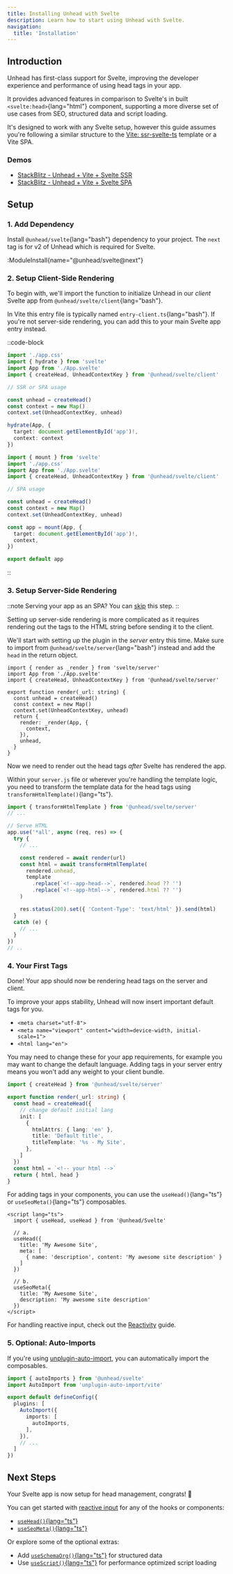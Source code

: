 ```yaml
---
title: Installing Unhead with Svelte
description: Learn how to start using Unhead with Svelte.
navigation:
  title: 'Installation'
---
```


## Introduction

Unhead has first-class support for Svelte, improving the developer experience and performance of using head tags in your app.

It provides advanced features in comparison to Svelte's in built `<svelte:head>`{lang="html"} component, supporting a more diverse set of use cases from SEO, structured data and
script loading.

It's designed to work with any Svelte setup, however this guide assumes you're following a similar structure to the [Vite: ssr-svelte-ts](https://github.com/bluwy/create-vite-extra/tree/master/template-ssr-Svelte-ts) template
or a Vite SPA.

### Demos

- [StackBlitz - Unhead + Vite + Svelte SSR](https://stackblitz.com/edit/github-ckbygkxk)
- [StackBlitz - Unhead + Vite + Svelte SPA](https://stackblitz.com/edit/vitejs-vite-tfv9egtq)

## Setup

### 1. Add Dependency

Install `@unhead/svelte`{lang="bash"} dependency to your project. The `next` tag is for v2 of Unhead which is required for Svelte.

:ModuleInstall{name="@unhead/svelte@next"}

### 2. Setup Client-Side Rendering

To begin with, we'll import the function to initialize Unhead in our _client_ Svelte app from `@unhead/svelte/client`{lang="bash"}.

In Vite this entry file is typically named `entry-client.ts`{lang="bash"}. If you're not server-side rendering, you can add this to your main Svelte app entry instead.

::code-block

```ts {1,7,12,14} [src/entry-client.ts]
import './app.css'
import { hydrate } from 'svelte'
import App from './App.svelte'
import { createHead, UnheadContextKey } from '@unhead/svelte/client'

// SSR or SPA usage

const unhead = createHead()
const context = new Map()
context.set(UnheadContextKey, unhead)

hydrate(App, {
  target: document.getElementById('app')!,
  context: context
})
```

```ts [src/main.ts]
import { mount } from 'svelte'
import './app.css'
import App from './App.svelte'
import { createHead, UnheadContextKey } from '@unhead/svelte/client'

// SPA usage

const unhead = createHead()
const context = new Map()
context.set(UnheadContextKey, unhead)

const app = mount(App, {
  target: document.getElementById('app')!,
  context,
})

export default app
```

::

### 3. Setup Server-Side Rendering

::note
Serving your app as an SPA? You can [skip](/docs/svelte/installation#_4-your-first-tags) this step.
::

Setting up server-side rendering is more complicated as it requires rendering out the tags to the HTML string before sending it to the client.

We'll start with setting up the plugin in the _server_ entry this time. Make sure to import from `@unhead/svelte/server`{lang="bash"} instead
and add the `head` in the return object.

```tsx {1,7,10,12,15} [src/entry-server.ts]
import { render as _render } from 'svelte/server'
import App from './App.svelte'
import { createHead, UnheadContextKey } from '@unhead/svelte/server'

export function render(_url: string) {
  const unhead = createHead()
  const context = new Map()
  context.set(UnheadContextKey, unhead)
  return {
    render: _render(App, {
      context,
    }),
    unhead,
  }
}
```

Now we need to render out the head tags _after_ Svelte has rendered the app.

Within your `server.js` file or wherever you're handling the template logic, you need to transform the template data
for the head tags using `transformHtmlTemplate()`{lang="ts"}.

```ts {1,9-14} [server.ts]
import { transformHtmlTemplate } from '@unhead/svelte/server'
// ...

// Serve HTML
app.use('*all', async (req, res) => {
  try {
    // ...

    const rendered = await render(url)
    const html = await transformHtmlTemplate(
      rendered.unhead,
      template
        .replace(`<!--app-head-->`, rendered.head ?? '')
        .replace(`<!--app-html-->`, rendered.html ?? '')
    )

    res.status(200).set({ 'Content-Type': 'text/html' }).send(html)
  }
  catch (e) {
    // ...
  }
})
// ..
```

### 4. Your First Tags

Done! Your app should now be rendering head tags on the server and client.

To improve your apps stability, Unhead will now insert important default tags for you.

- `<meta charset="utf-8">`
- `<meta name="viewport" content="width=device-width, initial-scale=1">`
- `<html lang="en">`

You may need to change these for your app requirements, for example you may want to change the default language. Adding
tags in your server entry means you won't add any weight to your client bundle.

```ts {2,6-8} [src/entry-server.ts]
import { createHead } from '@unhead/svelte/server'

export function render(_url: string) {
  const head = createHead({
    // change default initial lang
    init: [
      {
        htmlAttrs: { lang: 'en' },
        title: 'Default title',
        titleTemplate: '%s - My Site',
      },
    ]
  })
  const html = `<!-- your html -->`
  return { html, head }
}
```

For adding tags in your components, you can use the `useHead()`{lang="ts"} or `useSeoMeta()`{lang="ts"} composables.

```tsx [App.svelte]
<script lang="ts">
  import { useHead, useHead } from '@unhead/Svelte'

  // a.
  useHead({
    title: 'My Awesome Site',
    meta: [
      { name: 'description', content: 'My awesome site description' }
    ]
  })
  
  // b.
  useSeoMeta({
    title: 'My Awesome Site',
    description: 'My awesome site description'
  })
</script>
```

For handling reactive input, check out the [Reactivity](/docs/svelte/guides/reactivity) guide.

### 5. Optional: Auto-Imports

If you're using  [unplugin-auto-import](https://github.com/antfu/unplugin-auto-import), you can automatically import the composables.

```ts [vite.config.ts]
import { autoImports } from '@unhead/svelte'
import AutoImport from 'unplugin-auto-import/vite'

export default defineConfig({
  plugins: [
    AutoImport({
      imports: [
        autoImports,
      ],
    }),
    // ...
  ]
})
```

## Next Steps

Your Svelte app is now setup for head management, congrats! 🎉

You can get started with [reactive input](/docs/svelte/guides/reactivity) for any of the hooks or components:
- [`useHead()`{lang="ts"}](/docs/api/use-head)
- [`useSeoMeta()`{lang="ts"}](/docs/api/use-seo-meta)

Or explore some of the optional extras:

- Add [`useSchemaOrg()`{lang="ts"}](/docs/api/use-schema-org) for structured data
- Use [`useScript()`{lang="ts"}](/docs/api/use-script) for performance optimized script loading
